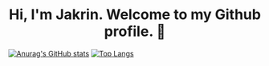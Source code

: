 ### <h1 align="center"> Hi, I'm Jakrin. Welcome to my Github profile. 👋 </h1>
[![Anurag's GitHub stats](https://github-readme-stats.vercel.app/api?username=Jakarin-Jojo&show_icons=true&theme=radical)](https://github.com/anuraghazra/github-readme-stats)  [![Top Langs](https://github-readme-stats.vercel.app/api/top-langs/?username=Jakarin-Jojo&layout=compact&show_icons=true&theme=radical)](https://github.com/anuraghazra/github-readme-stats)


<!--
**Jakarin-Jojo/Jakarin-Jojo** is a ✨ _special_ ✨ repository because its `README.md` (this file) appears on your GitHub profile.

Here are some ideas to get you started:

- 🔭 I’m currently working on ...
- 🌱 I’m currently learning ...
- 👯 I’m looking to collaborate on ...
- 🤔 I’m looking for help with ...
- 💬 Ask me about ...
- 📫 How to reach me: ...
- 😄 Pronouns: ...
- ⚡ Fun fact: ...
-->
